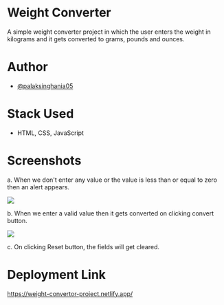 # Weight Converter
A simple weight converter project in which the user enters the weight in kilograms and it gets converted to 
grams, pounds and ounces.

# Author
- [@palaksinghania05](https://github.com/palaksinghania05)

# Stack Used
- HTML, CSS, JavaScript

# Screenshots

a. When we don't enter any value or the value is less than or equal to zero then an alert appears.

![](when_no_value_passed.png)

b. When we enter a valid value then it gets converted on clicking convert button.

![](smooth_functioning.png)

c. On clicking Reset button, the fields will get cleared.

# Deployment Link
https://weight-convertor-project.netlify.app/
